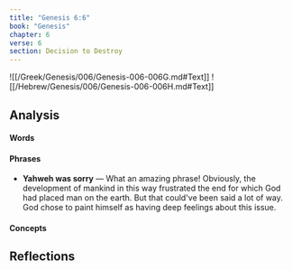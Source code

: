 ```yaml
---
title: "Genesis 6:6"
book: "Genesis"
chapter: 6
verse: 6
section: Decision to Destroy
---
```

![[/Greek/Genesis/006/Genesis-006-006G.md#Text]]
![[/Hebrew/Genesis/006/Genesis-006-006H.md#Text]]

## Analysis

#### Words

#### Phrases
- **Yahweh was sorry** — What an amazing phrase! Obviously, the development of mankind in this way frustrated the end for which God had placed man on the earth.  But that could've been said a lot of way.  God chose to paint himself as having deep feelings about this issue.

#### Concepts

## Reflections
